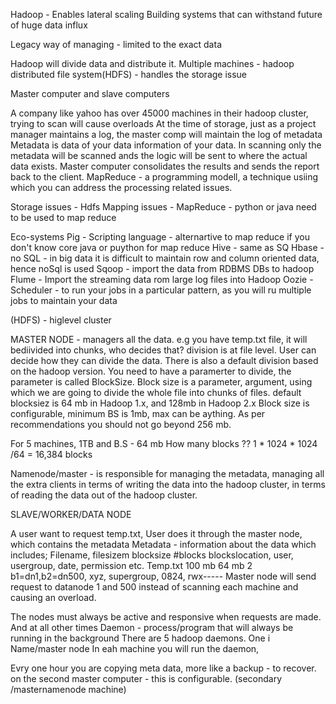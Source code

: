 Hadoop - Enables lateral scaling
Building systems that can withstand future of huge data influx

Legacy way of managing - limited to the exact data

Hadoop will divide data and distribute it.
Multiple machines - hadoop distributed file system(HDFS) - handles the storage issue

Master computer and slave computers

A company like yahoo has over 45000 machines in their hadoop cluster, trying to scan will cause overloads
At the time of storage, just as a project manager maintains a log, the master comp will maintain the log of metadata 
Metadata is data of your data information of your data. 
In scanning only the metadata will be scanned ands the logic will be sent to where the actual data exists.
Master computer consolidates the results and sends the report back to the client.
MapReduce - a programming modell, a technique usiing which you can address the processing related issues. 

Storage issues - Hdfs
Mapping issues - MapReduce - python or java need to be used to map reduce


Eco-systems
Pig - Scripting language - alternartive to map reduce if you don't know core java or puython for map reduce
Hive - same as SQ
Hbase - no SQL - in big data it is difficult to maintain row and column oriented data, hence noSql is used
Sqoop - import the data from RDBMS DBs to hadoop
Flume - Import the streaming data rom large log files into Hadoop
Oozie - Scheduler - to run your jobs in a particular pattern, as you will ru multiple jobs to maintain your data







(HDFS) - higlevel cluster

MASTER NODE - managers all the data. e.g you have temp.txt file, it will bediivided into chunks, who decides that? division is at file level. User can decide how they can divide the data. There is also a default division based on the hadoop version. You need to have a paramerter to divide, the parameter is called BlockSize.
Block size is a parameter, argument, using which we are going to divide the whole file into chunks of files.
default blocksiez is 64 mb in Hadoop 1.x, and 128mb in Hadoop 2.x
Block size is configurable, minimum BS is 1mb, max can be aything. As per recommendations you should not go beyond 256 mb.

For 5 machines, 
1TB and B.S - 64 mb
How many blocks ??
1 * 1024 * 1024 /64 = 16,384 blocks 

Namenode/master - is responsible for managing the metadata, managing all the extra clients in terms of writing the data into the hadoop cluster, in terms of reading the data out of the hadoop cluster.


SLAVE/WORKER/DATA NODE



A user want to request temp.txt, User does it through the master node, which contains the metadata
Metadata - information about the data which includes; Filename, filesizem blocksize #blocks blockslocation, user, usergroup, date, permission etc.
                                                      Temp.txt  100 mb    64 mb      2      b1=dn1,b2=dn500, xyz, supergroup, 0824, rwx-----
Master node will send request to datanode 1 and 500 instead of scanning each machine and causing an overload.

The nodes must always be active and responsive when requests are made. And at all other times
Daemon - process/program that will always be running in the background
There are 5 hadoop daemons. One i Name/master node
In eah machine you will run the daemon,

Evry one hour you are copying meta data, more like a backup - to recover. on the second master computer - this is configurable. (secondary /masternamenode machine)


